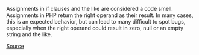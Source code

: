Assignments in if clauses and the like are considered a code smell. Assignments in PHP return the right operand as their result. In many cases, this is an expected behavior, but can lead to many difficult to spot bugs, especially when the right operand could result in zero, null or an empty string and the like.

[Source](http://phpmd.org/rules/cleancode.html#ifstatementassignment)
